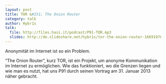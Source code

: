 ```yaml
---
layout: post
title: TOR &#151; The Onion Router
category: talk
author: Hybr1s
talk:
  file: http://files.hasi.it/podcast/P91-TOR.mp3
  slides: http://de.slideshare.net/hybr1s/tor-the-onion-router-16691976
---
```

Anonymität im Internet ist so ein Problem.

<!-- break -->

“The Onion Router”, kurz TOR, ist ein Projekt, um anonyme Kommunikation im Internet zu ermöglichen. Wie das funktioniert, wo die Grenzen liegen und wie man es nutzt, hat uns P91 durch seinen Vortrag am 31. Januar 2013 näher gebracht.
